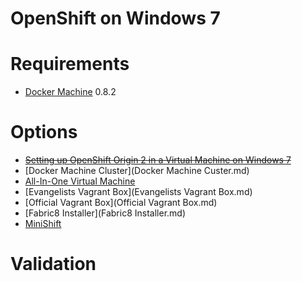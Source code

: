 ﻿OpenShift on Windows 7
======================

# Requirements

- [Docker Machine](https://github.com/docker/machine/) 0.8.2

# Options

- ~~[Setting up OpenShift Origin 2 in a Virtual Machine on Windows 7](https://denisvuyka.wordpress.com/2013/09/17/setting-up-openshift-origin-virtual-machine-on-windows-7/)~~
- [Docker Machine Cluster](Docker Machine Custer.md)
- [All-In-One Virtual Machine](All-in-One.md)
- [Evangelists Vagrant Box](Evangelists Vagrant Box.md)
- [Official Vagrant Box](Official Vagrant Box.md)
- [Fabric8 Installer](Fabric8 Installer.md)
- [MiniShift](MiniShift.md)

# Validation
